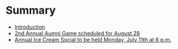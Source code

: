 # Summary

* [Introduction](readme.md)
* [2nd Annual Aumni Game scheduled for August 28](ShepherdHighSchoolBaseball/alumnigame.md)
* [Annual Ice Cream Social to be held Monday, July 11th at 6 p.m.](ShepherdAreaHistoricalSociety/icecreamsocial.md)
